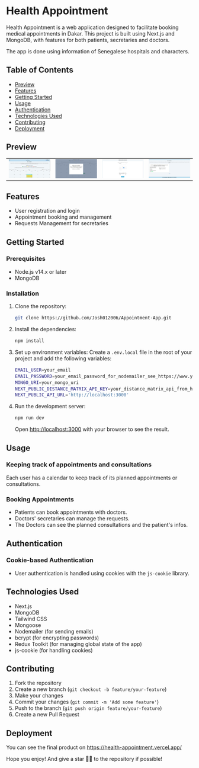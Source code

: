 # Health Appointment

Health Appointment is a web application designed to facilitate booking medical appointments in Dakar. This project is built using Next.js and MongoDB, with features for both patients, secretaries and doctors.

The app is done using information of Senegalese hospitals and characters.

## Table of Contents
- [Preview](#preview)
- [Features](#features)
- [Getting Started](#getting-started)
- [Usage](#usage)
- [Authentication](#authentication)
- [Technologies Used](#technologies-used)
- [Contributing](#contributing)
- [Deployment](#deployment)

## Preview
<table>
  <tr>
    <td><img src="/public/preview1.webp" alt="preview1"/></td>
    <td><img src="/public/preview2.webp" alt="preview2"/></td>
    <td><img src="/public/preview3.webp" alt="preview3"/></td>
    <td><img src="/public/preview4.webp" alt="preview4"/></td>
  </tr>
</table>


## Features
- User registration and login
- Appointment booking and management
- Requests Management for secretaries

## Getting Started

### Prerequisites
- Node.js v14.x or later
- MongoDB

### Installation
1. Clone the repository:
    ```bash
    git clone https://github.com/Josh012006/Appointment-App.git
    ```

2. Install the dependencies:
    ```bash
    npm install
    ```

3. Set up environment variables:
    Create a `.env.local` file in the root of your project and add the following variables:
    ```bash
    EMAIL_USER=your_email
    EMAIL_PASSWORD=your_email_password_for_nodemailer_see_https://www.youtube.com/watch?v=QDIOBsMBEI0&t=707s
    MONGO_URI=your_mongo_uri
    NEXT_PUBLIC_DISTANCE_MATRIX_API_KEY=your_distance_matrix_api_from_https://distancematrix.ai/
    NEXT_PUBLIC_API_URL='http://localhost:3000'
    ```

4. Run the development server:
    ```bash
    npm run dev
    ```

    Open [http://localhost:3000](http://localhost:3000) with your browser to see the result.

## Usage

### Keeping track of appointments and consultations
Each user has a calendar to keep track of its planned appointments or consultations.

### Booking Appointments
- Patients can book appointments with doctors.
- Doctors' secretaries can manage the requests.
- The Doctors can see the planned consultations and the patient's infos.


## Authentication

### Cookie-based Authentication
- User authentication is handled using cookies with the `js-cookie` library.

## Technologies Used
- Next.js
- MongoDB
- Tailwind CSS
- Mongoose
- Nodemailer (for sending emails)
- bcrypt (for encrypting passwords)
- Redux Toolkit (for managing global state of the app)
- js-cookie (for handling cookies)

## Contributing
1. Fork the repository
2. Create a new branch (`git checkout -b feature/your-feature`)
3. Make your changes
4. Commit your changes (`git commit -m 'Add some feature'`)
5. Push to the branch (`git push origin feature/your-feature`)
6. Create a new Pull Request

## Deployment
You can see the final product on https://health-appointment.vercel.app/

Hope you enjoy! And give a star 🌟💫 to the repository if possible!
